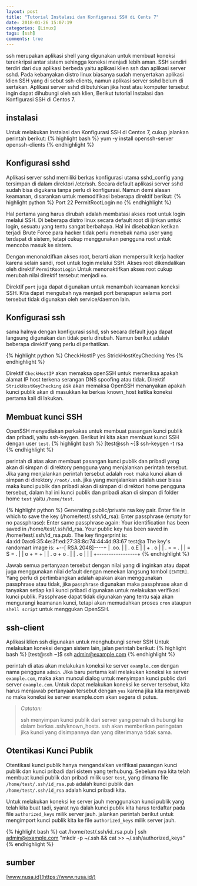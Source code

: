 ```yaml
---
layout: post
title: "Tutorial Instalasi dan Konfigurasi SSH di Cents 7"
date: 2018-01-26 15:07:19
categories: [Linux]
tags: [ssh]
comments: true
---
```



ssh merupakan aplikasi shell yang digunakan untuk membuat koneksi terenkripsi antar sistem sehingga koneksi menjadi lebih aman. SSH sendiri terdiri dari dua aplikasi berbeda yaitu aplikasi klien ssh dan aplikasi server sshd. Pada kebanyakan distro linux biasanya sudah menyertakan aplikasi klien SSH yang di sebut ssh-clients, namun aplikasi server sshd belum di sertakan. Aplikasi server sshd di butuhkan jika host atau komputer tersebut ingin dapat dihubungi oleh ssh klien, Berikut tutorial Instalasi dan Konfigurasi SSH di Centos 7.

<!--more-->


## instalasi
Untuk melakukan Instalasi dan Konfigurasi SSH di Centos 7, cukup jalankan perintah berikut:
{% highlight bash %}
yum -y install openssh-server openssh-clients
{% endhighlight %}


## Konfigurasi sshd
Aplikasi server sshd memiliki berkas konfigurasi utama sshd_config yang tersimpan di dalam direktori /etc/ssh. Secara default aplikasi server sshd sudah bisa digukana tanpa perlu di konfigurasi. Namun demi alasan keamanan, disarankan untuk memodifikasi beberapa direktif berikut:
{% highlight python %}
Port 22 
PermitRootLogin no
{% endhighlight %}


Hal pertama yang harus dirubah adalah membatasi akses root untuk login melalui SSH. Di beberapa distro linux secara default root di ijinkan untuk login, sesuatu yang tentu sangat berbahaya. Hal ini disebabkan ketikan terjadi Brute Force para hacker tidak perlu menebak nama user yang terdapat di sistem, tetapi cukup menggunakan pengguna root untuk mencoba masuk ke sistem.


Dengan menonaktifkan akses root, berarti akan mempersulit kerja hacker karena selain sandi, root untuk login melalui SSH. Akses root dikendalikan oleh direktif `PermitRootLogin` Untuk menonaktifkan akses root cukup merubah nilai direktif tersebut menjadi `no`.


Direktif `port` juga dapat digunakan untuk menambah keamanan koneksi SSH. Kita dapat mengubah nya menjadi port berapapun selama port tersebut tidak digunakan oleh service/daemon lain.


## Konfigurasi ssh
sama halnya dengan konfigurasi sshd, ssh secara default juga dapat langsung digunakan dan tidak perlu dirubah. Namun berikut adalah beberapa direktif yang perlu di perhatikan.

{% highlight python %}
CheckHostIP yes
StrickHostKeyChecking Yes
{% endhighlight %}


Direktif `CheckHostIP` akan memaksa openSSH untuk memeriksa apakah alamat IP host terkena serangan DNS spoofing atau tidak. Direktif `StrickHostKeyChecking` ask akan memaksa OpenSSH menanyakan apakah kunci publik akan di masukkan ke berkas known_host ketika koneksi pertama kali di lakukan.


## Membuat kunci SSH
OpenSSH menyediakan perkakas untuk membuat pasangan kunci publik dan pribadi, yaitu ssh-keygen. Berikut ini kita akan membuat kunci SSH dengan user `test`.
{% highlight bash %}
[test@ssh ~]$ ssh-keygen -t rsa
{% endhighlight %}


perintah di atas akan membuat pasangan kunci publik dan pribadi yang akan di simpan di direktory pengguna yang menjalankan perintah tersebut. Jika yang menjalankan perintah tersebut adalah `root` maka kunci akan di simpan di direktory `/root/.ssh`. jika yang menjalankan adalah user biasa maka kunci publik dan pribadi akan di simpan di direktori home pengguna tersebut, dalam hal ini kunci publik dan pribadi akan di simpan di folder home `test` yaitu `/home/test`.


{% highlight python %}
Generating public/private rsa key pair.
Enter file in which to save the key (/home/test/.ssh/id_rsa): 
Enter passphrase (empty for no passphrase): 
Enter same passphrase again: 
Your identification has been saved in /home/test/.ssh/id_rsa.
Your public key has been saved in /home/test/.ssh/id_rsa.pub.
The key fingerprint is:
4a:dd:0a:c6:35:4e:3f:ed:27:38:8c:74:44:4d:93:67 test@a
The key's randomart image is:
+--[ RSA 2048]----+
|          .oo.   |
|         .  o.E  |
|        + .  o   |
|     . = = .     |
|      = S = .    |
|     o + = +     |
|      . o + o .  |
|           . o   |
|                 |
+-----------------+
{% endhighlight %}


Jawab semua pertanyaan tersebut dengan nilai yang di inginkan atau dapat juga menggunakan nilai default dengan menekan langsung tombol `[ENTER]`. Yang perlu di pertimbangkan adalah apakan akan menggunakan passphrase atau tidak, jika `passphrase` digunakan maka passphrase akan di tanyakan setiap kali kunci pribadi digunakan untuk melakukan verifikasi kunci publik. Passphrase dapat tidak digunakan yang tentu saja akan mengurangi keamanan kunci, tetapi akan memudahkan proses `cron` ataupun `shell script` untuk menggukan OpenSSH.


## ssh-client
Aplikasi klien ssh digunakan untuk menghubungi server SSH Untuk melakukan koneksi dengan sistem lain, jalan perintah berikut:
{% highlight bash %}
 [test@ssh ~]$ ssh admin@example.com
{% endhighlight %}


perintah di atas akan melakukan koneksi ke server `example.com` dengan nama pengguna `admin`. Jika baru pertama kali melakukan koneksi ke server `example.com`, maka akan muncul dialog untuk menyimpan kunci public dari server `example.com`. Untuk dapat melakukan koneksi ke server tersebut, kita harus menjawab pertanyaan tersebut dengan `yes` karena jika kita menjawab `no` maka koneksi ke server example.com akan segera di putus.


>*Catatan:*
>
>ssh menyimpan kunci publik dari server yang pernah di hubungi ke dalam berkas .ssh/known_hosts.
>ssh akan memberikan peringatan jika kunci yang disimpannya dan yang diterimanya tidak sama.


## Otentikasi Kunci Publik
Otentikasi kunci publik hanya mengandalkan verifikasi pasangan kunci publik dan kunci pribadi dari sistem yang terhubung. Sebelum nya kita telah membuat kunci publik dan pribadi milik user `test`, yang dimana file `/home/test/.ssh/id_rsa.pub` adalah kunci publik dan `/home/test/.ssh/id_rsa` adalah kunci pribadi kita.


Untuk melakukan koneksi ke server jauh menggunakan kunci publik yang telah kita buat tadi, syarat nya dalah kunci publik kita harus terdaftar pada file `authorized_keys` milik server jauh. jalankan perintah berikut untuk mengimport kunci publik kita ke file `authorized_keys` milik server jauh.


{% highlight bash %}
cat /home/test/.ssh/id_rsa.pub | ssh admin@example.com "mkdir -p ~/.ssh && cat >> ~/.ssh/authorized_keys"
{% endhighlight %}


## sumber
[www.nusa.id](https://www.nusa.id/)
